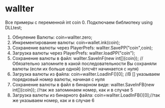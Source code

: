 # wallter
Все примеры с переменной int coin
0. Подключаем библиотеку using DLLtest;
1. Обнуление Валюты: coin=wallter.zero;
2. Инкрементирование валюты: coin=wallet.ink(coin);
3. Сохранение валюты через PlayerPrefs: wallter.SavePP("coin",coin);
4. Загрузка валюты через PlayerPrefs: wallter.loadPP("coin");
5. Сохранение валюты в файл: wallter.SaveInF(new int[]{coin}); //Обязательно запомните в какой последовательности Вы сохраняли валюты (если их больше одной) (отсчёт начинается с нуля)
6. Загрузка валюты из файла: coin=wallter.LoadInF()[0]; //В [] указываем порядковый номер валюты, начиная с нуля
7. Сохранение валюты в файл в бинарном виде: wallter.SaveInFB(new int[]{coin}); //так же запоминаем номер, как и в случае 5
8. Загрузка валюты из бинарного файла: coin=wallter.LoadInFB()[0];//так же указываем номер, как и в случае 6

